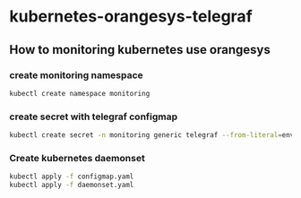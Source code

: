 # kubernetes-orangesys-telegraf

## How to monitoring kubernetes use orangesys

### create monitoring namespace

```sh
kubectl create namespace monitoring
```

### create secret with telegraf configmap

```sh
kubectl create secret -n monitoring generic telegraf --from-literal=env=prod --from-literal=orangesys_url=https://demo.i.orangesys.io --from-literal=jwt_token=<your-orangesys-token>
```

### Create kubernetes daemonset

```sh
kubectl apply -f configmap.yaml
kubectl apply -f daemonset.yaml
```
